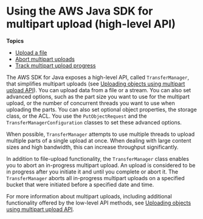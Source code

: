 # Using the AWS Java SDK for multipart upload \(high\-level API\)<a name="usingHLmpuJava"></a>

**Topics**
+ [Upload a file](HLuploadFileJava.md)
+ [Abort multipart uploads](HLAbortMPUploadsJava.md)
+ [Track multipart upload progress](HLTrackProgressMPUJava.md)

The AWS SDK for Java exposes a high\-level API, called `TransferManager`, that simplifies multipart uploads \(see [Uploading objects using multipart upload API](uploadobjusingmpu.md)\)\. You can upload data from a file or a stream\. You can also set advanced options, such as the part size you want to use for the multipart upload, or the number of concurrent threads you want to use when uploading the parts\. You can also set optional object properties, the storage class, or the ACL\. You use the `PutObjectRequest` and the `TransferManagerConfiguration` classes to set these advanced options\. 

When possible, `TransferManager` attempts to use multiple threads to upload multiple parts of a single upload at once\. When dealing with large content sizes and high bandwidth, this can increase throughput significantly\.

In addition to file\-upload functionality, the `TransferManager` class enables you to abort an in\-progress multipart upload\. An upload is considered to be in progress after you initiate it and until you complete or abort it\. The `TransferManager` aborts all in\-progress multipart uploads on a specified bucket that were initiated before a specified date and time\. 

For more information about multipart uploads, including additional functionality offered by the low\-level API methods, see [Uploading objects using multipart upload API](uploadobjusingmpu.md)\. 
